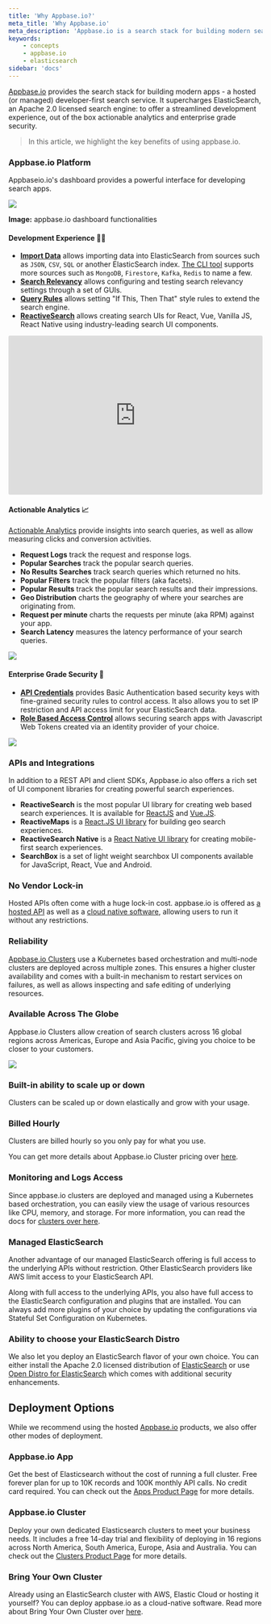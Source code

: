 ```yaml
---
title: 'Why Appbase.io?'
meta_title: 'Why Appbase.io'
meta_description: 'Appbase.io is a search stack for building modern search apps.'
keywords:
    - concepts
    - appbase.io
    - elasticsearch
sidebar: 'docs'
---
```


[Appbase.io](https://appbase.io) provides the search stack for building modern apps - a hosted (or managed) developer-first search service. It supercharges ElasticSearch, an Apache 2.0 licensed search engine: to offer a streamlined development experience, out of the box actionable analytics and enterprise grade security.

> In this article, we highlight the key benefits of using appbase.io.

### Appbase.io Platform

Appbaseio.io's dashboard provides a powerful interface for developing search apps.

![](https://i.imgur.com/4gjLUYd.png)

**Image:** appbase.io dashboard functionalities

#### Development Experience 🕵️‍♂️

-   **[Import Data](/docs/data/import/)** allows importing data into ElasticSearch from sources such as `JSON`, `CSV`, `SQL` or another ElasticSearch index. [The CLI tool](https://github.com/appbaseio/abc) supports more sources such as `MongoDB`, `Firestore`, `Kafka`, `Redis` to name a few.
-   **[Search Relevancy](/docs/search/relevancy)** allows configuring and testing search relevancy settings through a set of GUIs.
-   **[Query Rules](/docs/search/rules)** allows setting "If This, Then That" style rules to extend the search engine.
-   **[ReactiveSearch](/docs/reactivesearch/v3/overview/quickstart/)** allows creating search UIs for React, Vue, Vanilla JS, React Native using industry-leading search UI components.

<iframe width="100%" style="border-radius: 3px;" height="315" src="https://www.youtube.com/embed/Lk3TUcnrKpQ" frameborder="0" allow="accelerometer; autoplay; encrypted-media; gyroscope; picture-in-picture" allowfullscreen></iframe>

#### Actionable Analytics 📈

[Actionable Analytics](/docs/analytics/overview/) provide insights into search queries, as well as allow measuring clicks and conversion activities.

-   **Request Logs** track the request and response logs.
-   **Popular Searches** track the popular search queries.
-   **No Results Searches** track search queries which returned no hits.
-   **Popular Filters** track the popular filters (aka facets).
-   **Popular Results** track the popular search results and their impressions.
-   **Geo Distribution** charts the geography of where your searches are originating from.
-   **Request per minute** charts the requests per minute (aka RPM) against your app.
-   **Search Latency** measures the latency performance of your search queries.

![](https://i.imgur.com/SaDSdGt.gif)

#### Enterprise Grade Security 🔐

-   [**API Credentials**](/docs/security/credentials/) provides Basic Authentication based security keys with fine-grained security rules to control access. It also allows you to set IP restriction and API access limit for your ElasticSearch data.
-   [**Role Based Access Control**](/docs/security/role/) allows securing search apps with Javascript Web Tokens created via an identity provider of your choice.

![](https://i.imgur.com/UlF6rv8.png)

### APIs and Integrations

In addition to a REST API and client SDKs, Appbase.io also offers a rich set of UI component libraries for creating powerful search experiences.

-   **ReactiveSearch** is the most popular UI library for creating web based search experiences. It is available for [ReactJS](https://reactjs.org/) and [Vue.JS](https://opensource.appbase.io/reactivesearch/vue).
-   **ReactiveMaps** is a [React.JS UI library](https://opensource.appbase.io/reactivemaps/) for building geo search experiences.
-   **ReactiveSearch Native** is a [React Native UI library](https://opensource.appbase.io/reactivesearch/native) for creating mobile-first search experiences.
-   **SearchBox** is a set of light weight searchbox UI components available for JavaScript, React, Vue and Android.

### No Vendor Lock-in

Hosted APIs often come with a huge lock-in cost. appbase.io is offered as [a hosted API](https://appbase.io) as well as a [cloud native software](https://github.com/appbaseio/arc), allowing users to run it without any restrictions.

### Reliability

[Appbase.io Clusters](/docs/hosting/clusters/) use a Kubernetes based orchestration and multi-node clusters are deployed across multiple zones. This ensures a higher cluster availability and comes with a built-in mechanism to restart services on failures, as well as allows inspecting and safe editing of underlying resources.

### Available Across The Globe

Appbase.io Clusters allow creation of search clusters across 16 global regions across Americas, Europe and Asia Pacific, giving you choice to be closer to your customers.

![](https://i.imgur.com/v88UP6Z.png)

### Built-in ability to scale up or down

Clusters can be scaled up or down elastically and grow with your usage.

### Billed Hourly

Clusters are billed hourly so you only pay for what you use.

You can get more details about Appbase.io Cluster pricing over [here](https://appbase.io/clusters#pricing).

### Monitoring and Logs Access

Since appbase.io clusters are deployed and managed using a Kubernetes based orchestration, you can easily view the usage of various resources like CPU, memory, and storage. For more information, you can read the docs for [clusters over here](/docs/hosting/clusters/).

### Managed ElasticSearch

Another advantage of our managed ElasticSearch offering is full access to the underlying APIs without restriction. Other ElasticSearch providers like AWS limit access to your ElasticSearch API.

Along with full access to the underlying APIs, you also have full access to the ElasticSearch configuration and plugins that are installed. You can always add more plugins of your choice by updating the configurations via Stateful Set Configuration on Kubernetes.

### Ability to choose your ElasticSearch Distro

We also let you deploy an ElasticSearch flavor of your own choice. You can either install the Apache 2.0 licensed distribution of [ElasticSearch](https://github.com/elastic/elasticsearch) or use [Open Distro for ElasticSearch](https://opendistro.github.io/for-elasticsearch/) which comes with additional security enhancements.

## Deployment Options

While we recommend using the hosted [Appbase.io](https://appbase.io) products, we also offer other modes of deployment.

### Appbase.io App

Get the best of Elasticsearch without the cost of running a full cluster. Free forever plan for up to 10K records and 100K monthly API calls. No credit card required. You can check out the [Apps Product Page](https://appbase.io/clusters) for more details.

### Appbase.io Cluster

Deploy your own dedicated Elasticsearch clusters to meet your business needs. It includes a free 14-day trial and flexibility of deploying in 16 regions across North America, South America, Europe, Asia and Australia. You can check out the [Clusters Product Page](https://appbase.io/clusters) for more details.

### Bring Your Own Cluster

Already using an ElasticSearch cluster with AWS, Elastic Cloud or hosting it yourself? You can deploy appbase.io as a cloud-native software. Read more about Bring Your Own Cluster over [here](/docs/hosting/byoc/).
